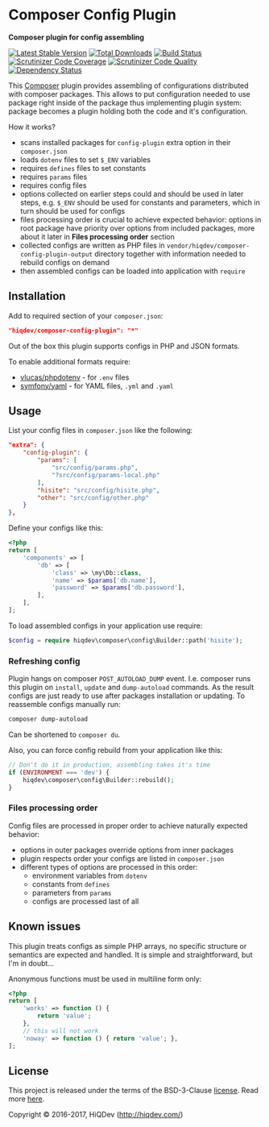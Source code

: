 # Composer Config Plugin

**Composer plugin for config assembling**

[![Latest Stable Version](https://poser.pugx.org/hiqdev/composer-config-plugin/v/stable)](https://packagist.org/packages/hiqdev/composer-config-plugin)
[![Total Downloads](https://poser.pugx.org/hiqdev/composer-config-plugin/downloads)](https://packagist.org/packages/hiqdev/composer-config-plugin)
[![Build Status](https://img.shields.io/travis/hiqdev/composer-config-plugin.svg)](https://travis-ci.org/hiqdev/composer-config-plugin)
[![Scrutinizer Code Coverage](https://img.shields.io/scrutinizer/coverage/g/hiqdev/composer-config-plugin.svg)](https://scrutinizer-ci.com/g/hiqdev/composer-config-plugin/)
[![Scrutinizer Code Quality](https://img.shields.io/scrutinizer/g/hiqdev/composer-config-plugin.svg)](https://scrutinizer-ci.com/g/hiqdev/composer-config-plugin/)
[![Dependency Status](https://www.versioneye.com/php/hiqdev:composer-config-plugin/dev-master/badge.svg)](https://www.versioneye.com/php/hiqdev:composer-config-plugin/dev-master)

This [Composer](https://getcomposer.org/) plugin provides assembling
of configurations distributed with composer packages.
This allows to put configuration needed to use package right inside of
the package thus implementing plugin system: package becomes a plugin
holding both the code and it's configuration.

How it works?

- scans installed packages for `config-plugin` extra option in their
  `composer.json`
- loads `dotenv` files to set `$_ENV` variables
- requires `defines` files to set constants
- requires `params` files
- requires config files
- options collected on earlier steps could and should be used in later
  steps, e.g. `$_ENV` should be used for constants and parameters, which
  in turn should be used for configs
- files processing order is crucial to achieve expected behavior: options
  in root package have priority over options from included packages, more
  about it later in **Files processing order** section
- collected configs are written as PHP files in
  `vendor/hiqdev/composer-config-plugin-output`
  directory together with information needed to rebuild configs on demand
- then assembled configs can be loaded into application with `require`

## Installation

Add to required section of your `composer.json`:

```json
"hiqdev/composer-config-plugin": "*"
```

Out of the box this plugin supports configs in PHP and JSON formats.

To enable additional formats require:

- [vlucas/phpdotenv] - for `.env` files
- [symfony/yaml] - for YAML files, `.yml` and `.yaml`

[vlucas/phpdotenv]: https://github.com/vlucas/phpdotenv
[symfony/yaml]: https://github.com/symfony/yaml

## Usage

List your config files in `composer.json` like the following:

```json
"extra": {
    "config-plugin": {
        "params": [
            "src/config/params.php",
            "?src/config/params-local.php"
        ],
        "hisite": "src/config/hisite.php",
        "other": "src/config/other.php"
    }
},
```

Define your configs like this:

```php
<?php
return [
    'components' => [
        'db' => [
            'class' => \my\Db::class,
            'name' => $params['db.name'],
            'password' => $params['db.password'],
        ],
    ],
];
```

To load assembled configs in your application use require:

```php
$config = require hiqdev\composer\config\Builder::path('hisite');
```

### Refreshing config

Plugin hangs on composer `POST_AUTOLOAD_DUMP` event.
I.e. composer runs this plugin on `install`, `update` and `dump-autoload`
commands.
As the result configs are just ready to use after packages installation
or updating. To reassemble configs manually run:

```sh
composer dump-autoload
```

Can be shortened to `composer du`.

Also, you can force config rebuild from your application like this:

```php
// Don't do it in production, assembling takes it's time
if (ENVIRONMENT === 'dev') {
    hiqdev\composer\config\Builder::rebuild();
}
```

### Files processing order

Config files are processed in proper order to achieve naturally expected
behavior:

- options in outer packages override options from inner packages
- plugin respects order your configs are listed in `composer.json`
- different types of options are processed in this order:
    - environment variables from `dotenv`
    - constants from `defines`
    - parameters from `params`
    - configs are processed last of all

## Known issues

This plugin treats configs as simple PHP arrays, no specific
structure or semantics are expected and handled.
It is simple and straightforward, but I'm in doubt...

Anonymous functions must be used in multiline form only:

```php
<?php
return [
    'works' => function () {
        return 'value';
    },
    // this will not work
    'noway' => function () { return 'value'; },
];
```

## License

This project is released under the terms of the BSD-3-Clause [license](LICENSE).
Read more [here](http://choosealicense.com/licenses/bsd-3-clause).

Copyright © 2016-2017, HiQDev (http://hiqdev.com/)
